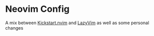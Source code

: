 # Neovim Config

A mix between [Kickstart.nvim](https://github.com/nvim-lua/kickstart.nvim) and [LazyVim](https://www.lazyvim.org/) as well as some personal changes
